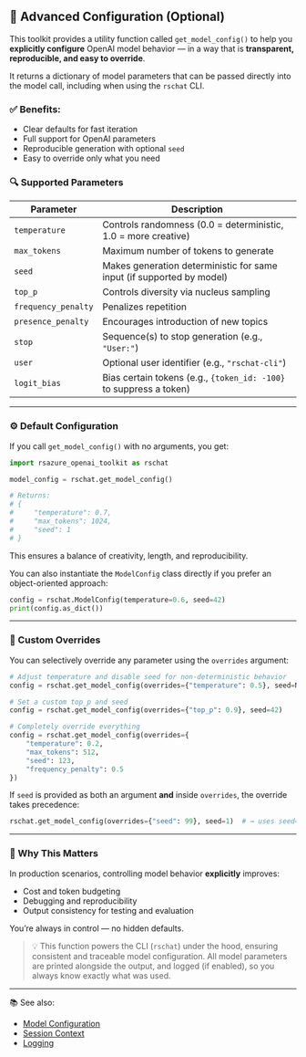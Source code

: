 ## 🔧 Advanced Configuration (Optional)

This toolkit provides a utility function called `get_model_config()` to help you **explicitly configure** OpenAI model behavior — in a way that is **transparent, reproducible, and easy to override**.

It returns a dictionary of model parameters that can be passed directly into the model call, including when using the `rschat` CLI.

### ✅ Benefits:
- Clear defaults for fast iteration
- Full support for OpenAI parameters
- Reproducible generation with optional `seed`
- Easy to override only what you need

### 🔍 Supported Parameters

| Parameter           | Description                                                                 |
|---------------------|-----------------------------------------------------------------------------|
| `temperature`       | Controls randomness (0.0 = deterministic, 1.0 = more creative)              |
| `max_tokens`        | Maximum number of tokens to generate                                        |
| `seed`              | Makes generation deterministic for same input (if supported by model)       |
| `top_p`             | Controls diversity via nucleus sampling                                     |
| `frequency_penalty` | Penalizes repetition                                                        |
| `presence_penalty`  | Encourages introduction of new topics                                       |
| `stop`              | Sequence(s) to stop generation (e.g., `"User:"`)                            |
| `user`              | Optional user identifier (e.g., `"rschat-cli"`)                             |
| `logit_bias`        | Bias certain tokens (e.g., `{token_id: -100}` to suppress a token)          |
___

### ⚙️ Default Configuration

If you call `get_model_config()` with no arguments, you get:

```python
import rsazure_openai_toolkit as rschat

model_config = rschat.get_model_config()

# Returns:
# {
#     "temperature": 0.7,
#     "max_tokens": 1024,
#     "seed": 1
# }
```

This ensures a balance of creativity, length, and reproducibility.

You can also instantiate the `ModelConfig` class directly if you prefer an object-oriented approach:

```python
config = rschat.ModelConfig(temperature=0.6, seed=42)
print(config.as_dict())
```
___

### 🧩 Custom Overrides

You can selectively override any parameter using the `overrides` argument:

```python
# Adjust temperature and disable seed for non-deterministic behavior
config = rschat.get_model_config(overrides={"temperature": 0.5}, seed=None)

# Set a custom top_p and seed
config = rschat.get_model_config(overrides={"top_p": 0.9}, seed=42)

# Completely override everything
config = rschat.get_model_config(overrides={
    "temperature": 0.2,
    "max_tokens": 512,
    "seed": 123,
    "frequency_penalty": 0.5
})
```

If `seed` is provided as both an argument **and** inside `overrides`, the override takes precedence:

```python
rschat.get_model_config(overrides={"seed": 99}, seed=1)  # → uses seed=99
```
___

### 🔄 Why This Matters

In production scenarios, controlling model behavior **explicitly** improves:

- Cost and token budgeting
- Debugging and reproducibility
- Output consistency for testing and evaluation

You’re always in control — no hidden defaults.

> 💡 This function powers the CLI (`rschat`) under the hood, ensuring consistent and traceable model configuration. All model parameters are printed alongside the output, and logged (if enabled), so you always know exactly what was used.

___

📚 See also:
- [Model Configuration](https://github.com/renan-siqueira/rsazure-openai-toolkit/blob/main/docs/config.md)
- [Session Context](https://github.com/renan-siqueira/rsazure-openai-toolkit/blob/main/docs/session_context.md)
- [Logging](https://github.com/renan-siqueira/rsazure-openai-toolkit/blob/main/docs/logging.md)